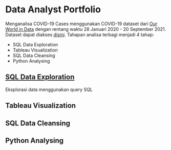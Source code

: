 # Data Analyst Portfolio

Menganalisa COVID-19 Cases menggunakan COVID-19 dataset dari [Our World in Data](https://ourworldindata.org/) dengan rentang waktu 28 Januari 2020 - 20 September 2021. Dataset dapat diakses [disini](https://ourworldindata.org/covid-deaths). Tahapan analisa terbagi menjadi 4 tahap:
- SQL Data Exploration
- Tableau Visualization
- SQL Data Cleansing
- Python Analysing

## [SQL Data Exploration](https://github.com/hibartaufik/sql-data-exploration)
Eksplorasi data menggunakan query SQL
## Tableau Visualization
## SQL Data Cleansing
## Python Analysing
